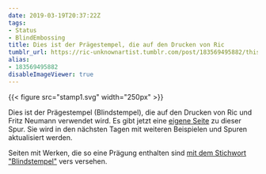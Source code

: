 ```yaml
---
date: 2019-03-19T20:37:22Z
tags:
- Status
- BlindEmbossing
title: Dies ist der Prägestempel, die auf den Drucken von Ric
tumblr_url: https://ric-unknownartist.tumblr.com/post/183569495882/this-is-the-stamp-mark-used-on-the-prints-of-ric
alias:
- 183569495882
disableImageViewer: true
---
```

{{< figure src="stamp1.svg" width="250px" >}}

Dies ist der Prägestempel (Blindstempel), die auf den Drucken von Ric und Fritz Neumann verwendet wird. Es gibt jetzt eine [eigene Seite](/hints/fritz-neumann) zu dieser Spur. Sie wird in den nächsten Tagen mit weiteren Beispielen und Spuren aktualisiert werden.

Seiten mit Werken, die so eine Prägung enthalten sind [mit dem Stichwort "Blindstempel"](/tags/blindembossing) vers versehen.
